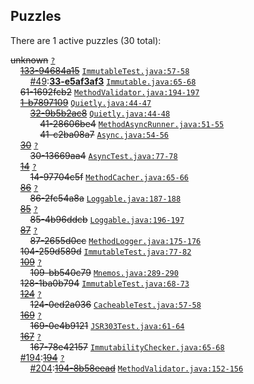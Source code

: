 ## Puzzles

There are 1 active puzzles (30 total):


<del>unknown</del> [`?`](../master/?)<br/>
&nbsp;&nbsp;&nbsp;&nbsp;[<del>133-94684a15</del>](https://github.com/jcabi/jcabi-aspects/issues/33) [`ImmutableTest.java:57-58`](../master/src/test/java/com/jcabi/aspects/ImmutableTest.java#L57-L58)<br/>
&nbsp;&nbsp;&nbsp;&nbsp;&nbsp;&nbsp;&nbsp;&nbsp;[#49](https://github.com/jcabi/jcabi-aspects/issues/49):[**33-e5af3af3**](https://github.com/jcabi/jcabi-aspects/issues/49) [`Immutable.java:65-68`](../master/src/main/java/com/jcabi/aspects/Immutable.java#L65-L68)<br/>
&nbsp;&nbsp;&nbsp;&nbsp;<del>61-1692fcb2</del> [`MethodValidator.java:194-197`](../master/src/main/java/com/jcabi/aspects/aj/MethodValidator.java#L194-L197)<br/>
&nbsp;&nbsp;&nbsp;&nbsp;[<del>1-b7897109</del>](https://github.com/jcabi/jcabi-aspects/issues/32) [`Quietly.java:44-47`](../master/src/main/java/com/jcabi/aspects/Quietly.java#L44-L47)<br/>
&nbsp;&nbsp;&nbsp;&nbsp;&nbsp;&nbsp;&nbsp;&nbsp;[<del>32-9b5b2ac8</del>](https://github.com/jcabi/jcabi-aspects/issues/41) [`Quietly.java:44-48`](../master/src/main/java/com/jcabi/aspects/Quietly.java#L44-L48)<br/>
&nbsp;&nbsp;&nbsp;&nbsp;&nbsp;&nbsp;&nbsp;&nbsp;&nbsp;&nbsp;&nbsp;&nbsp;<del>41-28606be4</del> [`MethodAsyncRunner.java:51-55`](../master/src/main/java/com/jcabi/aspects/aj/MethodAsyncRunner.java#L51-L55)<br/>
&nbsp;&nbsp;&nbsp;&nbsp;&nbsp;&nbsp;&nbsp;&nbsp;&nbsp;&nbsp;&nbsp;&nbsp;<del>41-c2ba08a7</del> [`Async.java:54-56`](../master/src/main/java/com/jcabi/aspects/Async.java#L54-L56)<br/>
&nbsp;&nbsp;&nbsp;&nbsp;[<del>30</del>](https://github.com/jcabi/jcabi-aspects/issues/30) [`?`](../master/?)<br/>
&nbsp;&nbsp;&nbsp;&nbsp;&nbsp;&nbsp;&nbsp;&nbsp;<del>30-13669aa4</del> [`AsyncTest.java:77-78`](../master/src/test/java/com/jcabi/aspects/AsyncTest.java#L77-L78)<br/>
&nbsp;&nbsp;&nbsp;&nbsp;[<del>14</del>](https://github.com/jcabi/jcabi-aspects/issues/14) [`?`](../master/?)<br/>
&nbsp;&nbsp;&nbsp;&nbsp;&nbsp;&nbsp;&nbsp;&nbsp;<del>14-97704c5f</del> [`MethodCacher.java:65-66`](../master/src/main/java/com/jcabi/aspects/aj/MethodCacher.java#L65-L66)<br/>
&nbsp;&nbsp;&nbsp;&nbsp;[<del>86</del>](https://github.com/jcabi/jcabi-aspects/issues/86) [`?`](../master/?)<br/>
&nbsp;&nbsp;&nbsp;&nbsp;&nbsp;&nbsp;&nbsp;&nbsp;<del>86-2fc54a8a</del> [`Loggable.java:187-188`](../master/src/main/java/com/jcabi/aspects/Loggable.java#L187-L188)<br/>
&nbsp;&nbsp;&nbsp;&nbsp;[<del>85</del>](https://github.com/jcabi/jcabi-aspects/issues/85) [`?`](../master/?)<br/>
&nbsp;&nbsp;&nbsp;&nbsp;&nbsp;&nbsp;&nbsp;&nbsp;<del>85-4b96ddcb</del> [`Loggable.java:196-197`](../master/src/main/java/com/jcabi/aspects/Loggable.java#L196-L197)<br/>
&nbsp;&nbsp;&nbsp;&nbsp;[<del>87</del>](https://github.com/jcabi/jcabi-aspects/issues/87) [`?`](../master/?)<br/>
&nbsp;&nbsp;&nbsp;&nbsp;&nbsp;&nbsp;&nbsp;&nbsp;<del>87-2655d0cc</del> [`MethodLogger.java:175-176`](../master/src/main/java/com/jcabi/aspects/aj/MethodLogger.java#L175-L176)<br/>
&nbsp;&nbsp;&nbsp;&nbsp;<del>104-259d589d</del> [`ImmutableTest.java:77-82`](../master/src/test/java/com/jcabi/aspects/ImmutableTest.java#L77-L82)<br/>
&nbsp;&nbsp;&nbsp;&nbsp;[<del>109</del>](https://github.com/jcabi/jcabi-aspects/issues/109) [`?`](../master/?)<br/>
&nbsp;&nbsp;&nbsp;&nbsp;&nbsp;&nbsp;&nbsp;&nbsp;<del>109-bb540c79</del> [`Mnemos.java:289-290`](../master/src/main/java/com/jcabi/aspects/aj/Mnemos.java#L289-L290)<br/>
&nbsp;&nbsp;&nbsp;&nbsp;<del>128-1ba0b794</del> [`ImmutableTest.java:68-73`](../master/src/test/java/com/jcabi/aspects/ImmutableTest.java#L68-L73)<br/>
&nbsp;&nbsp;&nbsp;&nbsp;[<del>124</del>](https://github.com/jcabi/jcabi-aspects/issues/124) [`?`](../master/?)<br/>
&nbsp;&nbsp;&nbsp;&nbsp;&nbsp;&nbsp;&nbsp;&nbsp;<del>124-0ed2a036</del> [`CacheableTest.java:57-58`](../master/src/test/java/com/jcabi/aspects/CacheableTest.java#L57-L58)<br/>
&nbsp;&nbsp;&nbsp;&nbsp;[<del>169</del>](https://github.com/jcabi/jcabi-aspects/pull/169) [`?`](../master/?)<br/>
&nbsp;&nbsp;&nbsp;&nbsp;&nbsp;&nbsp;&nbsp;&nbsp;<del>169-0e4b9121</del> [`JSR303Test.java:61-64`](../master/src/test/java/com/jcabi/aspects/JSR303Test.java#L61-L64)<br/>
&nbsp;&nbsp;&nbsp;&nbsp;[<del>167</del>](https://github.com/jcabi/jcabi-aspects/issues/167) [`?`](../master/?)<br/>
&nbsp;&nbsp;&nbsp;&nbsp;&nbsp;&nbsp;&nbsp;&nbsp;<del>167-78e42157</del> [`ImmutabilityChecker.java:65-68`](../master/src/main/java/com/jcabi/aspects/aj/ImmutabilityChecker.java#L65-L68)<br/>
&nbsp;&nbsp;&nbsp;&nbsp;[#194](https://github.com/jcabi/jcabi-aspects/issues/194):[<del>194</del>](https://github.com/jcabi/jcabi-aspects/issues/194) [`?`](../master/?)<br/>
&nbsp;&nbsp;&nbsp;&nbsp;&nbsp;&nbsp;&nbsp;&nbsp;[#204](https://github.com/jcabi/jcabi-aspects/issues/204):[<del>194-8b58eead</del>](https://github.com/jcabi/jcabi-aspects/issues/204) [`MethodValidator.java:152-156`](../master/src/main/java/com/jcabi/aspects/aj/MethodValidator.java#L152-L156)<br/>